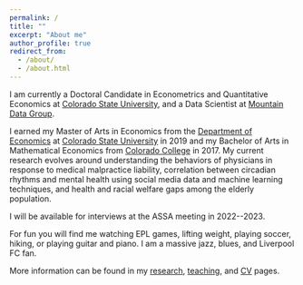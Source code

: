 ```yaml
---
permalink: /
title: ""
excerpt: "About me"
author_profile: true
redirect_from:
  - /about/
  - /about.html
---
```

I am currently a Doctoral Candidate in Econometrics and Quantitative Economics at [Colorado State University](https://www.colostate.edu/), and a Data Scientist at [Mountain Data Group](https://www.mountaindatagroup.com/).

I earned my Master of Arts in Economics from the [Department of Economics](http://economics.colostate.edu/) at [Colorado State University](https://www.colostate.edu/) in 2019 and my Bachelor of Arts in Mathematical Economics from [Colorado College](https://www.coloradocollege.edu/) in 2017. My current research evolves around understanding the behaviors of physicians in response to medical malpractice liability, correlation between circadian rhythms and mental health using social media data and machine learning techniques, and health and racial welfare gaps among the elderly population.

I will be available for interviews at the ASSA meeting in 2022--2023.

For fun you will find me watching EPL games, lifting weight, playing soccer, hiking, or playing guitar and piano. I am a massive jazz, blues, and Liverpool FC fan.

More information can be found in my [research](https://schinlfc.github.io/research), [teaching](https://schinlfc.github.io/teaching), and [CV](https://schinlfc.github.io/cv) pages.
